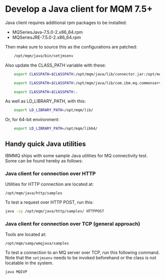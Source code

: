 # Develop a Java client for MQM 7.5+

Java client requires additional rpm packages to be installed:

- MQSeriesJava-7.5.0-2.x86_64.rpm
- MQSeriesJRE-7.5.0-2.x86_64.rpm

Then make sure to source this as the configurations are patched:

```bash
	/opt/mqm/java/bin/setjmsenv
```

Also update the CLASS_PATH variable with these:

```bash
	export CLASSPATH=$CLASSPATH:/opt/mqm/java/lib/connector.jar:/opt/mqm/java/lib/com.ibm.mq.jmqi.jar:/opt/mqm/java/lib/com.ibm.mq.headers.jar

	export CLASSPATH=$CLASSPATH:/opt/mqm/java/lib/com.ibm.mq.commonservices.jar

	export CLASSPATH=$CLASSPATH:.
```

As well as LD_LIBRARY_PATH, with this:

```bash
	export LD_LIBRARY_PATH=/opt/mqm/lib/
```

Or, for 64-bit environment:

```bash
	export LD_LIBRARY_PATH=/opt/mqm/lib64/
```


## Handy quick Java utilities

IBMMQ ships with some sample Java utilities for MQ connectivity test. Some can be found hereby as follows:

### Java client for connection over HTTP

Utilities for HTTP connection are located at:

```
/opt/mqm/java/http/samples
```

To test a request over HTTP POST, run this:

```bash
java -cp /opt/mqm/java/http/samples/ HTTPPOST
```

### Java client for connection over TCP (general approach)

Tools are located at:

```
/opt/mqm/samp/wmqjava/samples
```

To test a connection to an MQ server over TCP, run this following command. Note that the `setjmsenv` needs to be invoked beforehand or the class is not locatable in the system.

```bash
java MQIVP
```